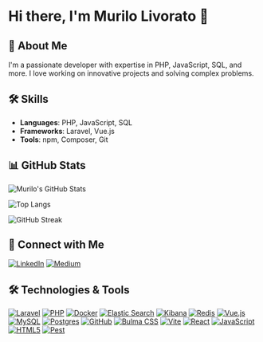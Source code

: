 # Hi there, I'm Murilo Livorato 👋

## 🚀 About Me
I'm a passionate developer with expertise in PHP, JavaScript, SQL, and more. I love working on innovative projects and solving complex problems.

## 🛠️ Skills
- **Languages**: PHP, JavaScript, SQL
- **Frameworks**: Laravel, Vue.js
- **Tools**: npm, Composer, Git

## 📊 GitHub Stats

![Murilo's GitHub Stats](https://github-readme-stats.vercel.app/api?username=murilolivorato&show_icons=true&theme=radical&hide_title=true&count_private=true)

![Top Langs](https://github-readme-stats.vercel.app/api/top-langs/?username=murilolivorato&layout=compact&theme=radical)

![GitHub Streak](https://streak-stats.demolab.com?user=murilolivorato&theme=radical&hide_border=true)


## 🔗 Connect with Me
[![LinkedIn](https://img.shields.io/badge/LinkedIn-blue?style=for-the-badge&logo=linkedin)](https://www.linkedin.com/in/murilo-livorato-80985a4a/)
[![Medium](https://img.shields.io/badge/Medium-black?style=for-the-badge&logo=medium)](https://medium.com/@murilolivorato)


## 🛠️ Technologies & Tools
[![Laravel](https://img.shields.io/badge/Laravel-%23FF2D20.svg?style=for-the-badge&logo=laravel&logoColor=white)](https://laravel.com/)
[![PHP](https://img.shields.io/badge/PHP-%23777BB4.svg?style=for-the-badge&logo=php&logoColor=white)](https://www.php.net/)
[![Docker](https://img.shields.io/badge/Docker-%230db7ed.svg?style=for-the-badge&logo=docker&logoColor=white)](https://www.docker.com/)
[![Elastic Search](https://img.shields.io/badge/Elastic%20Search-%23005571.svg?style=for-the-badge&logo=elasticsearch&logoColor=white)](https://www.elastic.co/elasticsearch/)
[![Kibana](https://img.shields.io/badge/Kibana-%23005571.svg?style=for-the-badge&logo=kibana&logoColor=white)](https://www.elastic.co/kibana/)
[![Redis](https://img.shields.io/badge/Redis-%23DC382D.svg?style=for-the-badge&logo=redis&logoColor=white)](https://redis.io/)
[![Vue.js](https://img.shields.io/badge/Vue.js-%234FC08D.svg?style=for-the-badge&logo=vue.js&logoColor=white)](https://vuejs.org/)
[![MySQL](https://img.shields.io/badge/MySQL-%234479A1.svg?style=for-the-badge&logo=mysql&logoColor=white)](https://www.mysql.com/)
[![Postgres](https://img.shields.io/badge/Postgres-%23336791.svg?style=for-the-badge&logo=postgresql&logoColor=white)](https://www.postgresql.org/)
[![GitHub](https://img.shields.io/badge/GitHub-%23181717.svg?style=for-the-badge&logo=github&logoColor=white)](https://github.com/)
[![Bulma CSS](https://img.shields.io/badge/Bulma-%2300D1B2.svg?style=for-the-badge&logo=bulma&logoColor=white)](https://bulma.io/)
[![Vite](https://img.shields.io/badge/Vite-%23646CFF.svg?style=for-the-badge&logo=vite&logoColor=white)](https://vitejs.dev/)
[![React](https://img.shields.io/badge/React-%2361DAFB.svg?style=for-the-badge&logo=react&logoColor=white)](https://reactjs.org/)
[![JavaScript](https://img.shields.io/badge/JavaScript-%23F7DF1E.svg?style=for-the-badge&logo=javascript&logoColor=black)](https://developer.mozilla.org/en-US/docs/Web/JavaScript)
[![HTML5](https://img.shields.io/badge/HTML5-%23E34F26.svg?style=for-the-badge&logo=html5&logoColor=white)](https://developer.mozilla.org/en-US/docs/Web/Guide/HTML/HTML5)
[![Pest](https://img.shields.io/badge/Pest-%23F7B93E.svg?style=for-the-badge&logo=pestphp&logoColor=white)](https://pestphp.com/)
